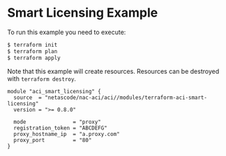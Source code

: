 <!-- BEGIN_TF_DOCS -->
# Smart Licensing Example

To run this example you need to execute:

```bash
$ terraform init
$ terraform plan
$ terraform apply
```

Note that this example will create resources. Resources can be destroyed with `terraform destroy`.

```hcl
module "aci_smart_licensing" {
  source  = "netascode/nac-aci/aci//modules/terraform-aci-smart-licensing"
  version = ">= 0.8.0"

  mode               = "proxy"
  registration_token = "ABCDEFG"
  proxy_hostname_ip  = "a.proxy.com"
  proxy_port         = "80"
}
```
<!-- END_TF_DOCS -->